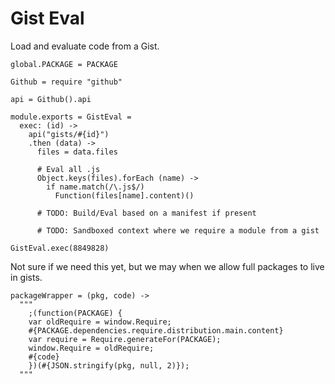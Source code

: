 Gist Eval
=========

Load and evaluate code from a Gist.

    global.PACKAGE = PACKAGE

    Github = require "github"

    api = Github().api

    module.exports = GistEval =
      exec: (id) ->
        api("gists/#{id}")
        .then (data) ->
          files = data.files

          # Eval all .js
          Object.keys(files).forEach (name) ->
            if name.match(/\.js$/)
              Function(files[name].content)()

          # TODO: Build/Eval based on a manifest if present

          # TODO: Sandboxed context where we require a module from a gist

    GistEval.exec(8849828)

Not sure if we need this yet, but we may when we allow full packages to live in
gists.

    packageWrapper = (pkg, code) ->
      """
        ;(function(PACKAGE) {
        var oldRequire = window.Require;
        #{PACKAGE.dependencies.require.distribution.main.content}
        var require = Require.generateFor(PACKAGE);
        window.Require = oldRequire;
        #{code}
        })(#{JSON.stringify(pkg, null, 2)});
      """